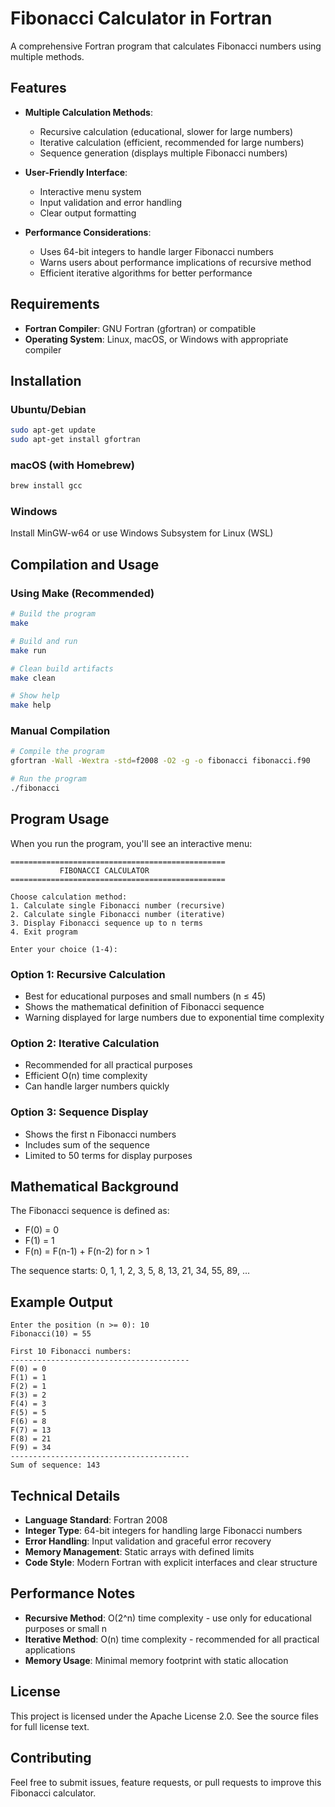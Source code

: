 # Fibonacci Calculator in Fortran

A comprehensive Fortran program that calculates Fibonacci numbers using multiple methods.

## Features

- **Multiple Calculation Methods**:
  - Recursive calculation (educational, slower for large numbers)
  - Iterative calculation (efficient, recommended for large numbers)
  - Sequence generation (displays multiple Fibonacci numbers)

- **User-Friendly Interface**:
  - Interactive menu system
  - Input validation and error handling
  - Clear output formatting

- **Performance Considerations**:
  - Uses 64-bit integers to handle larger Fibonacci numbers
  - Warns users about performance implications of recursive method
  - Efficient iterative algorithms for better performance

## Requirements

- **Fortran Compiler**: GNU Fortran (gfortran) or compatible
- **Operating System**: Linux, macOS, or Windows with appropriate compiler

## Installation

### Ubuntu/Debian
```bash
sudo apt-get update
sudo apt-get install gfortran
```

### macOS (with Homebrew)
```bash
brew install gcc
```

### Windows
Install MinGW-w64 or use Windows Subsystem for Linux (WSL)

## Compilation and Usage

### Using Make (Recommended)
```bash
# Build the program
make

# Build and run
make run

# Clean build artifacts
make clean

# Show help
make help
```

### Manual Compilation
```bash
# Compile the program
gfortran -Wall -Wextra -std=f2008 -O2 -g -o fibonacci fibonacci.f90

# Run the program
./fibonacci
```

## Program Usage

When you run the program, you'll see an interactive menu:

```
================================================
           FIBONACCI CALCULATOR
================================================

Choose calculation method:
1. Calculate single Fibonacci number (recursive)
2. Calculate single Fibonacci number (iterative)
3. Display Fibonacci sequence up to n terms
4. Exit program

Enter your choice (1-4):
```

### Option 1: Recursive Calculation
- Best for educational purposes and small numbers (n ≤ 45)
- Shows the mathematical definition of Fibonacci sequence
- Warning displayed for large numbers due to exponential time complexity

### Option 2: Iterative Calculation
- Recommended for all practical purposes
- Efficient O(n) time complexity
- Can handle larger numbers quickly

### Option 3: Sequence Display
- Shows the first n Fibonacci numbers
- Includes sum of the sequence
- Limited to 50 terms for display purposes

## Mathematical Background

The Fibonacci sequence is defined as:
- F(0) = 0
- F(1) = 1
- F(n) = F(n-1) + F(n-2) for n > 1

The sequence starts: 0, 1, 1, 2, 3, 5, 8, 13, 21, 34, 55, 89, ...

## Example Output

```
Enter the position (n >= 0): 10
Fibonacci(10) = 55

First 10 Fibonacci numbers:
----------------------------------------
F(0) = 0
F(1) = 1
F(2) = 1
F(3) = 2
F(4) = 3
F(5) = 5
F(6) = 8
F(7) = 13
F(8) = 21
F(9) = 34
----------------------------------------
Sum of sequence: 143
```

## Technical Details

- **Language Standard**: Fortran 2008
- **Integer Type**: 64-bit integers for handling large Fibonacci numbers
- **Error Handling**: Input validation and graceful error recovery
- **Memory Management**: Static arrays with defined limits
- **Code Style**: Modern Fortran with explicit interfaces and clear structure

## Performance Notes

- **Recursive Method**: O(2^n) time complexity - use only for educational purposes or small n
- **Iterative Method**: O(n) time complexity - recommended for all practical applications
- **Memory Usage**: Minimal memory footprint with static allocation

## License

This project is licensed under the Apache License 2.0. See the source files for full license text.

## Contributing

Feel free to submit issues, feature requests, or pull requests to improve this Fibonacci calculator.